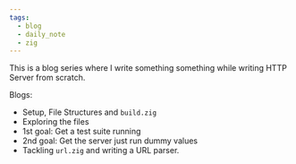 ```yaml
---
tags:
  - blog
  - daily_note
  - zig
---
```

This is a blog series where I write something something while writing HTTP Server from scratch.

Blogs:
- Setup, File Structures and `build.zig`
- Exploring the files
- 1st goal: Get a test suite running
- 2nd goal: Get the server just run dummy values
- Tackling `url.zig` and writing a URL parser.
